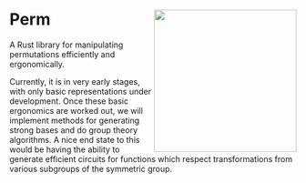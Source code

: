 # Perm <image style="float: right" src="./Flag_of_Perm_Krai.svg" width=250 height=250/>

A Rust library for manipulating permutations efficiently and ergonomically.

Currently, it is in very early stages, with only basic representations under
development. Once these basic ergonomics are worked out, we will implement
methods for generating strong bases and do group theory algorithms. A nice
end state to this would be having the ability to generate efficient circuits
for functions which respect transformations from various subgroups of the
symmetric group.

